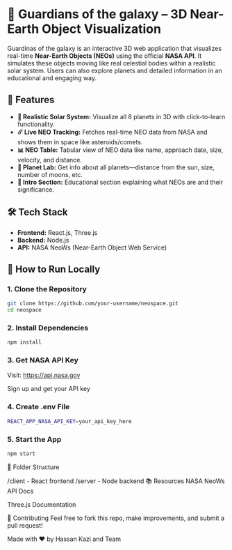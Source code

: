 # 🚀 Guardians of the galaxy – 3D Near-Earth Object Visualization

Guardinas of the galaxy is an interactive 3D web application that visualizes real-time **Near-Earth Objects (NEOs)** using the official **NASA API**. It simulates these objects moving like real celestial bodies within a realistic solar system. Users can also explore planets and detailed information in an educational and engaging way.

## 🌟 Features

- **🌌 Realistic Solar System:** Visualize all 8 planets in 3D with click-to-learn functionality.
- **☄️ Live NEO Tracking:** Fetches real-time NEO data from NASA and shows them in space like asteroids/comets.
- **📊 NEO Table:** Tabular view of NEO data like name, approach date, size, velocity, and distance.
- **🔭 Planet Lab:** Get info about all planets—distance from the sun, size, number of moons, etc.
- **📘 Intro Section:** Educational section explaining what NEOs are and their significance.

## 🛠 Tech Stack

- **Frontend:** React.js, Three.js
- **Backend:** Node.js
- **API:** NASA NeoWs (Near-Earth Object Web Service)


## 🚀 How to Run Locally

### 1. Clone the Repository
```bash
git clone https://github.com/your-username/neospace.git
cd neospace
```
### 2. Install Dependencies
```bash
npm install
```
### 3. Get NASA API Key
Visit: https://api.nasa.gov

Sign up and get your API key

### 4. Create .env File
```bash
REACT_APP_NASA_API_KEY=your_api_key_here
```
### 5. Start the App
```bash
npm start
```

📁 Folder Structure

/client - React frontend
/server - Node backend
📚 Resources
NASA NeoWs API Docs

Three.js Documentation

🤝 Contributing
Feel free to fork this repo, make improvements, and submit a pull request!

Made with ❤️ by Hassan Kazi and Team

